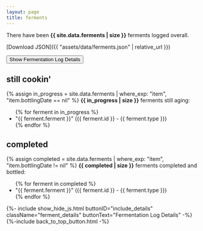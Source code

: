 ```yaml
---
layout: page
title: ferments
---
```


<p>There have been <strong>{{ site.data.ferments | size }}</strong> ferments logged overall.</p>

[Download JSON]({{ "assets/data/ferments.json" | relative_url }})

<button id="include_details" type="button">Show Fermentation Log Details</button>

## still cookin'
{% assign in_progress = site.data.ferments | where_exp: "item", "item.bottlingDate == nil" %}
<strong>{{ in_progress | size }}</strong> ferments still aging:
<ul id="ferments__aging">
{% for ferment in in_progress %}
    <li class="ferment">
        "{{ ferment.ferment }}" ({{ ferment.id }} - {{ ferment.type }})
        <ul class="ferment_details" style="display: none">
            <li>Started {{ ferment.primaryStartDate }}{% if ferment.startingSG != nil %} with SG ~ {{ ferment.startingSG }}{% endif %}</li>
            <li>{{ ferment.gallon }} gallon batch using {{ ferment.yeast }}</li>
            {% if ferment.oakStartDate != nil %}
            <li>
                Oaked using {{ ferment.oakAmount }} of {{ ferment.oakFlavor }} {{ ferment.oakType}}
                {% if ferment.oakEndDate != nil %}from {{ ferment.oakStartDate }} to {{ ferment.oakEndDate }}
                {% else %}since {{ ferment.oakStartDate }}
                {% endif %}
            </li>
            {% endif %}
        </ul>
    </li>
{% endfor %}
</ul>


## completed
{% assign completed = site.data.ferments | where_exp: "item", "item.bottlingDate != nil" %}
<strong>{{ completed | size }}</strong> ferments completed and bottled:
<ul id="ferments__completed">
{% for ferment in completed %}
    <li class="ferment">
        "{{ ferment.ferment }}" ({{ ferment.id }} - {{ ferment.type }})
        <ul class="ferment_details" style="display: none">
            <li>Started {{ ferment.primaryStartDate }}{% if ferment.startingSG != nil %} with SG ~ {{ ferment.startingSG }}{% endif %}</li>
            <li>Bottled {{ ferment.bottlingDate }}{% if ferment.finalSG != nil %} with final SG ~ {{ ferment.finalSG }}{% endif %}</li>
            <li>{{ ferment.gallon }} gallon batch using {{ ferment.yeast }}</li>
            {% if ferment.oakStartDate != nil %}
            <li>
                Oaked using {{ ferment.oakAmount }} of {{ ferment.oakFlavor }} {{ ferment.oakType}}
                {% if ferment.oakEndDate != nil %}from {{ ferment.oakStartDate }} to {{ ferment.oakEndDate }}
                {% else %}since {{ ferment.oakStartDate }}
                {% endif %}
            </li>
            {% endif %}
            {% if ferment.carbonationMethod != nil %}<li>Carbonated via {{ ferment.carbonationMethod }}</li>{% endif %}
        </ul>
    </li>
{% endfor %}
</ul>

{%- include show_hide_js.html buttonID="include_details" className="ferment_details" buttonText="Fermentation Log Details" -%}
{%-include back_to_top_button.html -%}
